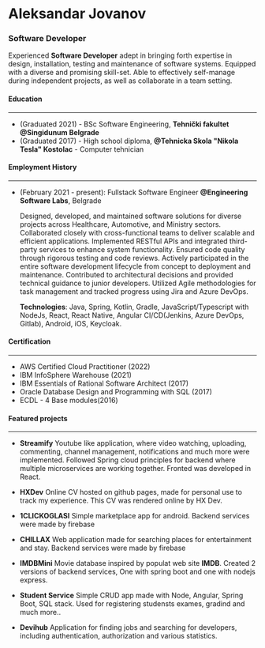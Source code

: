 # Aleksandar Jovanov

### Software Developer

Experienced **Software Developer** adept in bringing forth expertise in design, installation, testing and maintenance of software systems. Equipped with a diverse and promising skill-set. Able to effectively self-manage during independent projects, as well as collaborate in a team setting.

#### Education

---

- (Graduated 2021) - BSc Software Engineering, **Tehnički fakultet @Singidunum Belgrade**
- (Graduated 2017) - High school diploma, **@Tehnicka Skola "Nikola Tesla" Kostolac** - Computer tehnician

#### Employment History

---

- (February 2021 - present): Fullstack Software Engineer **@Engineering Software Labs**, Belgrade

  Designed, developed, and maintained software solutions for diverse projects across Healthcare, Automotive, and Ministry sectors.
  Collaborated closely with cross-functional teams to deliver scalable and efficient applications.
  Implemented RESTful APIs and integrated third-party services to enhance system functionality.
  Ensured code quality through rigorous testing and code reviews.
  Actively participated in the entire software development lifecycle from concept to deployment and maintenance.
  Contributed to architectural decisions and provided technical guidance to junior developers.
  Utilized Agile methodologies for task management and tracked progress using Jira and Azure DevOps.
  
  **Technologies**: Java, Spring, Kotlin, Gradle, JavaScript/Typescript with NodeJs, React, React Native, Angular
  CI/CD(Jenkins, Azure DevOps, Gitlab), Android, iOS, Keycloak. 

#### Certification

---

- AWS Certified Cloud Practitioner (2022)
- IBM InfoSphere Warehouse (2021)
- IBM Essentials of Rational Software Architect (2017)
- Oracle Database Design and Programming with SQL (2017)
- ECDL - 4 Base modules(2016)

#### Featured projects

---
- **Streamify** Youtube like application, where video watching, uploading, commenting, channel management, notifications and much more were implemented. Followed Spring cloud
  principles for backend where multiple microservices are working together. Fronted was developed in React.

- **HXDev** Online CV hosted on github pages, made for personal use to track my experience. This CV was rendered online by HX Dev.

- **1CLICKOGLASI** Simple marketplace app for android. Backend services were made by firebase

- **CHILLAX** Web application made for searching places for entertainment and stay. Backend services were made by firebase

- **IMDBMini** Movie database inspired by populat web site **IMDB**. Created 2 versions of backend services, One with spring boot and one with nodejs express.

- **Student Service** Simple CRUD app made with Node, Angular, Spring Boot, SQL stack. Used for registering studensts exames, gradind and much more..

- **Devihub** Application for finding jobs and searching for developers, including authentication, authorization and various statistics.
  

